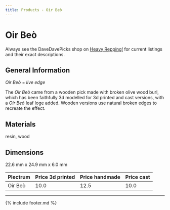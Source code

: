 ```yaml
---
title: Products - Oir Beò
---
```

# Oir Beò

Always see the DaveDavePicks shop on [Heavy Repping!](https://www.heavyrepping.com/store/shop/davedavepicks/) for current listings and their exact descriptions.

## General Information
*Oir Beò* = *live edge*

The *Oir Beò* came from a wooden pick made with broken olive wood burl, which has been faithfully 3d modelled for 3d printed and cast versions, with a *Oir Beò* leaf loge added. Wooden versions use natural broken edges to recreate the effect.

## Materials
resin, wood

## Dimensions
22.6 mm x 24.9 mm x 6.0 mm

| **Plectrum**                                        | **Price 3d printed**   | **Price handmade**   | **Price cast**   |
|:----------------------------------------------------|:-----------------------|:---------------------|:-----------------|
| Oir Beò                                          | 10.0               | 12.5             | 10.0         |

---

{% include footer.md %}